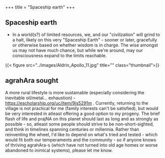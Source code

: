 +++
title = "Spaceship earth"
+++

## Spaceship earth
- In a world(s?) of limited resources, we, and our "civilization" will grind to a halt, likely on this very "Spaceship Earth" - sooner or later, gracefully or otherwise based on whether wisdom is in charge. The wise amongst us may not have much chance, but while we're around, may our consciousness expand to the limits reachable. 

{{< figure src="../images/Aldrin_Apollo_11.jpg" title="" class="thumbnail">}}

## agrahAra sought
A more rural lifestyle is more sustainable (especially considering the inevitable oil/metal... exhaustion) - https://escholarship.org/uc/item/9js5291m . Currently, returning to the village is not practical for me (family interests can't be satisfied), but would be very interested in atleast offering a good option to my progeny. The brief flash of life and prajNA on this planet should last as long and as strongly as possible - so, atleast some people should strive to be non-short-sighted, and think in timelines spanning centuries or millennia.
Rather than reinventing the wheel, I'd like to depend on what's tried and tested - which would fit both our temperaments and the community - so if anyone knows of thriving agrahAra-s (which have not turned into old age homes or worse abandoned to inimical systems), please let me know.
